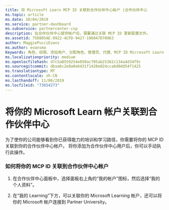 ```yaml
---
title: 将 Microsoft Learn MCP ID 关联到合作伙伴中心帐户 |合作伙伴中心
ms.topic: article
ms.date: 10/04/2019
ms.service: partner-dashboard
ms.subservice: partnercenter-csp
description: 在合作伙伴中心提供帐户后，需要通过关联 MCP ID 更新配置文件。
ms.assetid: 75D805AE-9922-4CFD-9427-196047D70963
author: MaggiePucciEvans
ms.author: evansma
Keywords: 角色、权限、添加用户、分配角色、管理员、代理、MCP ID Microsoft Learn
ms.localizationpriority: medium
ms.openlocfilehash: d7c5a8559254e050ac705ab25362c134a4d34f9c
ms.sourcegitcommit: dbaa6c2e8a0e6431f1420e024cca6d0dd54f1425
ms.translationtype: MT
ms.contentlocale: zh-CN
ms.lasthandoff: 11/06/2019
ms.locfileid: "73654273"
---
```

# <a name="associate-your-microsoft-learn-account-in-partner-center"></a>将你的 Microsoft Learn 帐户关联到合作伙伴中心

为了使你的公司能够看到你已获得能力的培训和学习路径，你需要将你的 MCP ID 关联到你的合作伙伴中心帐户。 将你添加为合作伙伴中心用户后，你可以手动执行此操作。

### <a name="how-to-associate-your-mcp-id-to-your-partner-center-account"></a>如何将你的 MCP ID 关联到合作伙伴中心帐户

1. 在合作伙伴中心面板中，选择面板右上角的“我的帐户”图标，然后选择“我的个人资料”。

2. 在“我的 Learning”下方，可以关联你的 Microsoft Learning 帐户，还可以将你的 Microsoft 帐户连接到 Partner University。